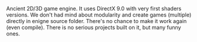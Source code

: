 Ancient 2D/3D game engine. It uses DirectX 9.0 with very first shaders versions. We don't had mind about modularity and create games (multiple) directly in enigne source folder. There's no chance to make it work again (even compile). There is no serious projects built on it, but many funny ones.
